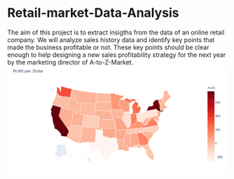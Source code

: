 # Retail-market-Data-Analysis
The aim of this project is to extract insigths from the data of an online retail company.  We will analyze sales history data and identify key points that made the business profitable or not. These key points should be clear enough to help designing a new sales profitability strategy for the next year by the marketing director of A-to-Z-Market.
![](https://github.com/Steve-Chemi/Retail-market-Data-Analysis/blob/master/profit.PNG)
